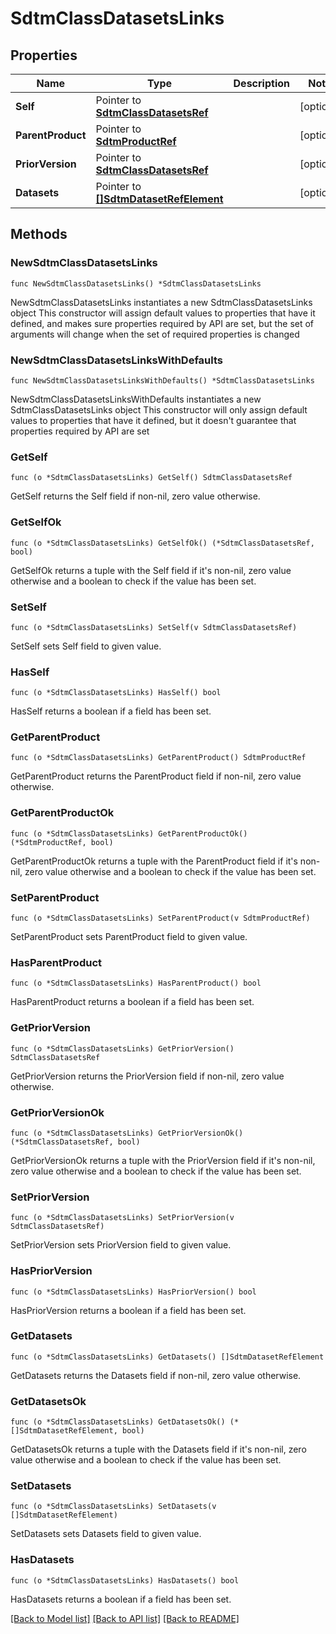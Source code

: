 # SdtmClassDatasetsLinks

## Properties

Name | Type | Description | Notes
------------ | ------------- | ------------- | -------------
**Self** | Pointer to [**SdtmClassDatasetsRef**](SdtmClassDatasetsRef.md) |  | [optional] 
**ParentProduct** | Pointer to [**SdtmProductRef**](SdtmProductRef.md) |  | [optional] 
**PriorVersion** | Pointer to [**SdtmClassDatasetsRef**](SdtmClassDatasetsRef.md) |  | [optional] 
**Datasets** | Pointer to [**[]SdtmDatasetRefElement**](SdtmDatasetRefElement.md) |  | [optional] 

## Methods

### NewSdtmClassDatasetsLinks

`func NewSdtmClassDatasetsLinks() *SdtmClassDatasetsLinks`

NewSdtmClassDatasetsLinks instantiates a new SdtmClassDatasetsLinks object
This constructor will assign default values to properties that have it defined,
and makes sure properties required by API are set, but the set of arguments
will change when the set of required properties is changed

### NewSdtmClassDatasetsLinksWithDefaults

`func NewSdtmClassDatasetsLinksWithDefaults() *SdtmClassDatasetsLinks`

NewSdtmClassDatasetsLinksWithDefaults instantiates a new SdtmClassDatasetsLinks object
This constructor will only assign default values to properties that have it defined,
but it doesn't guarantee that properties required by API are set

### GetSelf

`func (o *SdtmClassDatasetsLinks) GetSelf() SdtmClassDatasetsRef`

GetSelf returns the Self field if non-nil, zero value otherwise.

### GetSelfOk

`func (o *SdtmClassDatasetsLinks) GetSelfOk() (*SdtmClassDatasetsRef, bool)`

GetSelfOk returns a tuple with the Self field if it's non-nil, zero value otherwise
and a boolean to check if the value has been set.

### SetSelf

`func (o *SdtmClassDatasetsLinks) SetSelf(v SdtmClassDatasetsRef)`

SetSelf sets Self field to given value.

### HasSelf

`func (o *SdtmClassDatasetsLinks) HasSelf() bool`

HasSelf returns a boolean if a field has been set.

### GetParentProduct

`func (o *SdtmClassDatasetsLinks) GetParentProduct() SdtmProductRef`

GetParentProduct returns the ParentProduct field if non-nil, zero value otherwise.

### GetParentProductOk

`func (o *SdtmClassDatasetsLinks) GetParentProductOk() (*SdtmProductRef, bool)`

GetParentProductOk returns a tuple with the ParentProduct field if it's non-nil, zero value otherwise
and a boolean to check if the value has been set.

### SetParentProduct

`func (o *SdtmClassDatasetsLinks) SetParentProduct(v SdtmProductRef)`

SetParentProduct sets ParentProduct field to given value.

### HasParentProduct

`func (o *SdtmClassDatasetsLinks) HasParentProduct() bool`

HasParentProduct returns a boolean if a field has been set.

### GetPriorVersion

`func (o *SdtmClassDatasetsLinks) GetPriorVersion() SdtmClassDatasetsRef`

GetPriorVersion returns the PriorVersion field if non-nil, zero value otherwise.

### GetPriorVersionOk

`func (o *SdtmClassDatasetsLinks) GetPriorVersionOk() (*SdtmClassDatasetsRef, bool)`

GetPriorVersionOk returns a tuple with the PriorVersion field if it's non-nil, zero value otherwise
and a boolean to check if the value has been set.

### SetPriorVersion

`func (o *SdtmClassDatasetsLinks) SetPriorVersion(v SdtmClassDatasetsRef)`

SetPriorVersion sets PriorVersion field to given value.

### HasPriorVersion

`func (o *SdtmClassDatasetsLinks) HasPriorVersion() bool`

HasPriorVersion returns a boolean if a field has been set.

### GetDatasets

`func (o *SdtmClassDatasetsLinks) GetDatasets() []SdtmDatasetRefElement`

GetDatasets returns the Datasets field if non-nil, zero value otherwise.

### GetDatasetsOk

`func (o *SdtmClassDatasetsLinks) GetDatasetsOk() (*[]SdtmDatasetRefElement, bool)`

GetDatasetsOk returns a tuple with the Datasets field if it's non-nil, zero value otherwise
and a boolean to check if the value has been set.

### SetDatasets

`func (o *SdtmClassDatasetsLinks) SetDatasets(v []SdtmDatasetRefElement)`

SetDatasets sets Datasets field to given value.

### HasDatasets

`func (o *SdtmClassDatasetsLinks) HasDatasets() bool`

HasDatasets returns a boolean if a field has been set.


[[Back to Model list]](../README.md#documentation-for-models) [[Back to API list]](../README.md#documentation-for-api-endpoints) [[Back to README]](../README.md)


